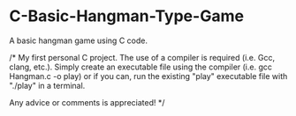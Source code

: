 # C-Basic-Hangman-Type-Game
A basic hangman game using C code.

/* My first personal C project. The use of a compiler is required (i.e. Gcc, clang, etc.). 
Simply create an executable file using the compiler (i.e. gcc Hangman.c -o play) or if you can, run the existing "play" executable
file with "./play" in a terminal.

Any advice or comments is appreciated! */
